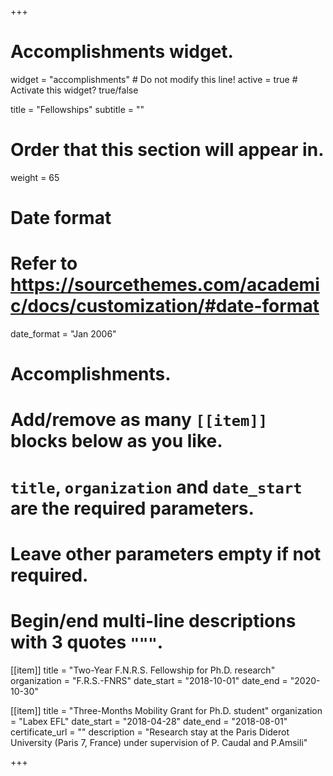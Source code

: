 +++
# Accomplishments widget.
widget = "accomplishments"  # Do not modify this line!
active = true  # Activate this widget? true/false

title = "Fellowships"
subtitle = ""

# Order that this section will appear in.
weight = 65

# Date format
#   Refer to https://sourcethemes.com/academic/docs/customization/#date-format
date_format = "Jan 2006"

# Accomplishments.
#   Add/remove as many `[[item]]` blocks below as you like.
#   `title`, `organization` and `date_start` are the required parameters.
#   Leave other parameters empty if not required.
#   Begin/end multi-line descriptions with 3 quotes `"""`.

[[item]]
  title = "Two-Year F.N.R.S. Fellowship for Ph.D. research"
  organization = "F.R.S.-FNRS"
  date_start = "2018-10-01"
  date_end = "2020-10-30"
  
[[item]]
  title = "Three-Months Mobility Grant for Ph.D. student"
  organization = "Labex EFL"
  date_start = "2018-04-28"
  date_end = "2018-08-01"
  certificate_url = ""
  description = "Research stay at the Paris Diderot University (Paris 7, France) under supervision of P. Caudal and P.Amsili"

+++
